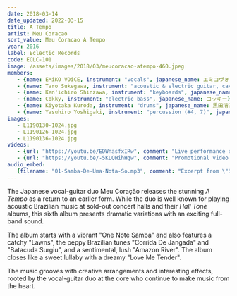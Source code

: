 ```yaml
---
date: 2018-03-14
date_updated: 2022-03-15
title: A Tempo
artist: Meu Coracao
sort_value: Meu Coracao A Tempo
year: 2016
label: Eclectic Records
code: ECLC-101
image: /assets/images/2018/03/meucoracao-atempo-460.jpeg
members:
   - {name: EMiKO VOiCE, instrument: "vocals", japanese_name: エミコヴォイス, url: "http://www.emikovoice.com/"}
   - {name: Taro Sukegawa, instrument: "acoustic & electric guitar, cavaquinho", japanese_name: 助川太郎, url: "http://www.tarosukegawa.jp/"}
   - {name: Ken'ichiro Shinzawa, instrument: "keyboards", japanese_name: 新澤健一郎, url: "https://www.shinzawa.net/"}
   - {name: Cokky, instrument: "electric bass", japanese_name: コッキー}
   - {name: Kiyotaka Kuroda, instrument: "drums", japanese_name: 黒田清高}
   - {name: Yasuhiro Yoshigaki, instrument: "percussion (#4, 7)", japanese_name: 芳垣安洋}
images:
   - L1190130-1024.jpg
   - L1190126-1024.jpg
   - L1190136-1024.jpg
videos: 
   - {url: "https://youtu.be/EDWnasfxIRw", comment: "Live performance of \"Corrida De Jangada\", the third track on this album"}
   - {url: "https://youtu.be/-5KLQHihHgw", comment: "Promotional video showing another side of Meu Coração on the second track \"Lawns\""}
audio_embed:
   {filename: "01-Samba-De-Uma-Nota-So.mp3", comment: "Excerpt from \"Samba de Una Nota So\", which opens the album:"}
---
```

The Japanese vocal-guitar duo Meu Coração releases the stunning *A Tempo* as a return to an earlier form. While the duo is well known for playing acoustic Brazilian music at sold-out concert halls and their *Hall Tone* albums, this sixth album presents dramatic variations with an exciting full-band sound.

The album starts with a vibrant "One Note Samba" and also features a catchy "Lawns", the peppy Brazilian tunes "Corrida De Jangada" and "Batacuda Surgiu", and a sentimental, lush "Amazon River". The album closes like a sweet lullaby with a dreamy "Love Me Tender".

The music grooves with creative arrangements and interesting effects, rooted by the vocal-guitar duo at the core who continue to make music from the heart.

